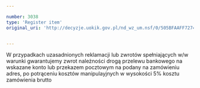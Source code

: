 ```yaml
---

number: 3038
type: 'Register item'
original_uri: 'http://decyzje.uokik.gov.pl/nd_wz_um.nsf/0/505BFAAFF7274075C12579DE0027C045?OpenDocument'


---
```


W przypadkach uzasadnionych reklamacji lub zwrotów spełniających w/w warunki gwarantujemy zwrot należności drogą przelewu bankowego na wskazane konto lub przekazem pocztowym na podany na zamówieniu adres, po potrąceniu kosztów manipulayjnych w wysokości 5% kosztu zamówienia brutto
